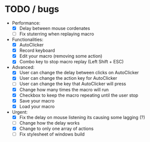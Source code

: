 # TODO / bugs

- Performance:
    - [x] Delay between mouse cordenates
    - [ ] Fix stuterring when replaying macro

- Functionalities:
    - [x] AutoClicker
    - [x] Record keyboard
    - [x] Edit your macro (removing some action)
    - [x] Combo key to stop macro replay (Left Shift + ESC)

- Advanced:
    - [x] User can change the delay between clicks on AutoClicker
    - [x] User can change the action key for AutoClicker
    - [ ] User can change the key that AutoClicker will press
    - [x] Change how many times the macro will run
    - [x] Checkbox to keep the macro repeating until the user stop
    - [x] Save your macro
    - [x] Load your macro

- Urgent:
    - [x] Fix the delay on mouse listening its causing some lagging (?)
    - [ ] Change how the delay works
    - [x] Change to only one array of actions
    - [ ] Fix stylesheet of windows build